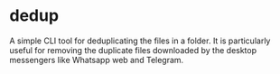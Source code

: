 # dedup
A simple CLI tool for deduplicating the files in a folder. It is particularly useful for removing the duplicate files downloaded by the desktop messengers like Whatsapp web and Telegram. 
